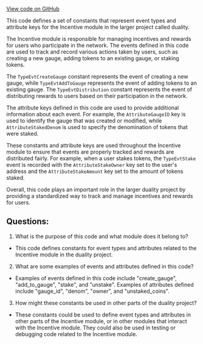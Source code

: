 [View code on GitHub](https://github.com/duality-labs/duality/incentives/types/events.go)

This code defines a set of constants that represent event types and attribute keys for the Incentive module in the larger project called duality. 

The Incentive module is responsible for managing incentives and rewards for users who participate in the network. The events defined in this code are used to track and record various actions taken by users, such as creating a new gauge, adding tokens to an existing gauge, or staking tokens. 

The `TypeEvtCreateGauge` constant represents the event of creating a new gauge, while `TypeEvtAddToGauge` represents the event of adding tokens to an existing gauge. The `TypeEvtDistribution` constant represents the event of distributing rewards to users based on their participation in the network. 

The attribute keys defined in this code are used to provide additional information about each event. For example, the `AttributeGaugeID` key is used to identify the gauge that was created or modified, while `AttributeStakedDenom` is used to specify the denomination of tokens that were staked. 

These constants and attribute keys are used throughout the Incentive module to ensure that events are properly tracked and rewards are distributed fairly. For example, when a user stakes tokens, the `TypeEvtStake` event is recorded with the `AttributeStakeOwner` key set to the user's address and the `AttributeStakeAmount` key set to the amount of tokens staked. 

Overall, this code plays an important role in the larger duality project by providing a standardized way to track and manage incentives and rewards for users.
## Questions: 
 1. What is the purpose of this code and what module does it belong to?
- This code defines constants for event types and attributes related to the Incentive module in the duality project.

2. What are some examples of events and attributes defined in this code?
- Examples of events defined in this code include "create_gauge", "add_to_gauge", "stake", and "unstake". Examples of attributes defined include "gauge_id", "denom", "owner", and "unstaked_coins".

3. How might these constants be used in other parts of the duality project?
- These constants could be used to define event types and attributes in other parts of the Incentive module, or in other modules that interact with the Incentive module. They could also be used in testing or debugging code related to the Incentive module.